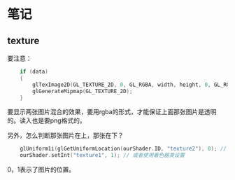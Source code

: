 # 笔记
## texture
要注意：
```c++
    if (data)
    {
        glTexImage2D(GL_TEXTURE_2D, 0, GL_RGBA, width, height, 0, GL_RGBA, GL_UNSIGNED_BYTE, data);
        glGenerateMipmap(GL_TEXTURE_2D);
    }
```
要显示两张图片混合的效果，要用rgba的形式，才能保证上面那张图片是透明的。读入也是要png格式的。

另外，怎么判断那张图片在上，那张在下？
```c++
    glUniform1i(glGetUniformLocation(ourShader.ID, "texture2"), 0); // 手动设置
    ourShader.setInt("texture1", 1); // 或者使用着色器类设置
```
0，1表示了图片的位置。